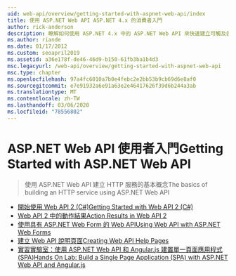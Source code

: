 ```yaml
---
uid: web-api/overview/getting-started-with-aspnet-web-api/index
title: 使用 ASP.NET Web API ASP.NET 4.x 的消費者入門
author: rick-anderson
description: 瞭解如何使用 ASP.NET 4.x 中的 ASP.NET Web API 來快速建立可觸及各種用戶端的 HTTP 服務。
ms.author: riande
ms.date: 01/17/2012
ms.custom: seoapril2019
ms.assetid: a36e178f-de46-46d9-b150-61fb3ba1b4d3
msc.legacyurl: /web-api/overview/getting-started-with-aspnet-web-api
msc.type: chapter
ms.openlocfilehash: 97a4fc6010a7b0e4febc2e2bb53b9cb69d6e8af0
ms.sourcegitcommit: e7e91932a6e91a63e2e46417626f39d6b244a3ab
ms.translationtype: MT
ms.contentlocale: zh-TW
ms.lasthandoff: 03/06/2020
ms.locfileid: "78556802"
---
```

# <a name="getting-started-with-aspnet-web-api"></a><span data-ttu-id="bfcc1-103">ASP.NET Web API 使用者入門</span><span class="sxs-lookup"><span data-stu-id="bfcc1-103">Getting Started with ASP.NET Web API</span></span>

> <span data-ttu-id="bfcc1-104">使用 ASP.NET Web API 建立 HTTP 服務的基本概念</span><span class="sxs-lookup"><span data-stu-id="bfcc1-104">The basics of building an HTTP service using ASP.NET Web API</span></span>

- [<span data-ttu-id="bfcc1-105">開始使用 Web API 2 (C#)</span><span class="sxs-lookup"><span data-stu-id="bfcc1-105">Getting Started with Web API 2 (C#)</span></span>](tutorial-your-first-web-api.md)
- [<span data-ttu-id="bfcc1-106">Web API 2 中的動作結果</span><span class="sxs-lookup"><span data-stu-id="bfcc1-106">Action Results in Web API 2</span></span>](action-results.md)
- [<span data-ttu-id="bfcc1-107">使用具有 ASP.NET Web Form 的 Web API</span><span class="sxs-lookup"><span data-stu-id="bfcc1-107">Using Web API with ASP.NET Web Forms</span></span>](using-web-api-with-aspnet-web-forms.md)
- [<span data-ttu-id="bfcc1-108">建立 Web API 說明頁面</span><span class="sxs-lookup"><span data-stu-id="bfcc1-108">Creating Web API Help Pages</span></span>](creating-api-help-pages.md)
- [<span data-ttu-id="bfcc1-109">實習實驗室：使用 ASP.NET Web API 和 Angular.js 建置單一頁面應用程式 (SPA)</span><span class="sxs-lookup"><span data-stu-id="bfcc1-109">Hands On Lab: Build a Single Page Application (SPA) with ASP.NET Web API and Angular.js</span></span>](build-a-single-page-application-spa-with-aspnet-web-api-and-angularjs.md)
